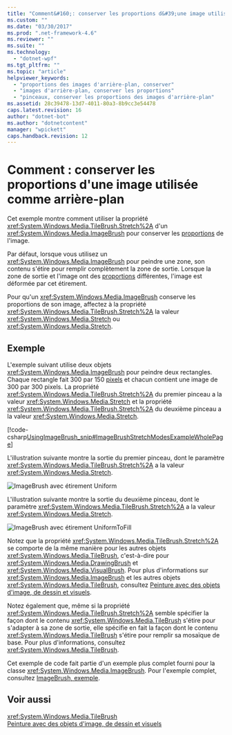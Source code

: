 ```yaml
---
title: "Comment&#160;: conserver les proportions d&#39;une image utilis&#233;e comme arri&#232;re-plan | Microsoft Docs"
ms.custom: ""
ms.date: "03/30/2017"
ms.prod: ".net-framework-4.6"
ms.reviewer: ""
ms.suite: ""
ms.technology: 
  - "dotnet-wpf"
ms.tgt_pltfrm: ""
ms.topic: "article"
helpviewer_keywords: 
  - "proportions des images d'arrière-plan, conserver"
  - "images d'arrière-plan, conserver les proportions"
  - "pinceaux, conserver les proportions des images d'arrière-plan"
ms.assetid: 28c39478-13d7-4011-80a3-8b9cc3e54478
caps.latest.revision: 16
author: "dotnet-bot"
ms.author: "dotnetcontent"
manager: "wpickett"
caps.handback.revision: 12
---
```

# Comment&#160;: conserver les proportions d&#39;une image utilis&#233;e comme arri&#232;re-plan
Cet exemple montre comment utiliser la propriété <xref:System.Windows.Media.TileBrush.Stretch%2A> d'un <xref:System.Windows.Media.ImageBrush> pour conserver les [proportions](GTMT) de l'image.  
  
 Par défaut, lorsque vous utilisez un <xref:System.Windows.Media.ImageBrush> pour peindre une zone, son contenu s'étire pour remplir complètement la zone de sortie.  Lorsque la zone de sortie et l'image ont des [proportions](GTMT) différentes, l'image est déformée par cet étirement.  
  
 Pour qu'un <xref:System.Windows.Media.ImageBrush> conserve les proportions de son image, affectez à la propriété <xref:System.Windows.Media.TileBrush.Stretch%2A> la valeur <xref:System.Windows.Media.Stretch> ou <xref:System.Windows.Media.Stretch>.  
  
## Exemple  
 L'exemple suivant utilise deux objets <xref:System.Windows.Media.ImageBrush> pour peindre deux rectangles.  Chaque rectangle fait 300 par 150 [pixels](GTMT) et chacun contient une image de 300 par 300 pixels.  La propriété <xref:System.Windows.Media.TileBrush.Stretch%2A> du premier pinceau a la valeur <xref:System.Windows.Media.Stretch> et la propriété <xref:System.Windows.Media.TileBrush.Stretch%2A> du deuxième pinceau a la valeur <xref:System.Windows.Media.Stretch>.  
  
 [!code-csharp[UsingImageBrush_snip#ImageBrushStretchModesExampleWholePage](../../../../samples/snippets/csharp/VS_Snippets_Wpf/UsingImageBrush_snip/CSharp/StretchModes.cs#imagebrushstretchmodesexamplewholepage)]  
  
 L'illustration suivante montre la sortie du premier pinceau, dont le paramètre <xref:System.Windows.Media.TileBrush.Stretch%2A> a la valeur <xref:System.Windows.Media.Stretch>.  
  
 ![ImageBrush avec étirement Uniform](../../../../docs/framework/wpf/graphics-multimedia/media/graphicsmm-imagebrushuniformstretch.png "graphicsmm\_ImageBrushUniformStretch")  
  
 L'illustration suivante montre la sortie du deuxième pinceau, dont le paramètre <xref:System.Windows.Media.TileBrush.Stretch%2A> a la valeur <xref:System.Windows.Media.Stretch>.  
  
 ![ImageBrush avec étirement UniformToFill](../../../../docs/framework/wpf/graphics-multimedia/media/graphicsmm-imagebrushuniformtofillstretch.png "graphicsmm\_ImageBrushUniformToFillStretch")  
  
 Notez que la propriété <xref:System.Windows.Media.TileBrush.Stretch%2A> se comporte de la même manière pour les autres objets <xref:System.Windows.Media.TileBrush>, c'est\-à\-dire pour <xref:System.Windows.Media.DrawingBrush> et <xref:System.Windows.Media.VisualBrush>.  Pour plus d'informations sur <xref:System.Windows.Media.ImageBrush> et les autres objets <xref:System.Windows.Media.TileBrush>, consultez [Peinture avec des objets d'image, de dessin et visuels](../../../../docs/framework/wpf/graphics-multimedia/painting-with-images-drawings-and-visuals.md).  
  
 Notez également que, même si la propriété <xref:System.Windows.Media.TileBrush.Stretch%2A> semble spécifier la façon dont le contenu <xref:System.Windows.Media.TileBrush> s'étire pour s'adapter à sa zone de sortie, elle spécifie en fait la façon dont le contenu <xref:System.Windows.Media.TileBrush> s'étire pour remplir sa mosaïque de base.  Pour plus d'informations, consultez <xref:System.Windows.Media.TileBrush>.  
  
 Cet exemple de code fait partie d'un exemple plus complet fourni pour la classe <xref:System.Windows.Media.ImageBrush>.  Pour l'exemple complet, consultez [ImageBrush, exemple](http://go.microsoft.com/fwlink/?LinkID=160005).  
  
## Voir aussi  
 <xref:System.Windows.Media.TileBrush>   
 [Peinture avec des objets d'image, de dessin et visuels](../../../../docs/framework/wpf/graphics-multimedia/painting-with-images-drawings-and-visuals.md)